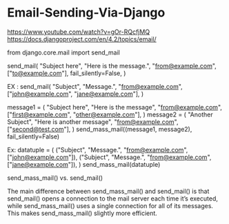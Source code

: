 # Email-Sending-Via-Django
https://www.youtube.com/watch?v=gOr-RQcfjMQ
https://docs.djangoproject.com/en/4.2/topics/email/

from django.core.mail import send_mail


send_mail(
    "Subject here",
    "Here is the message.",
    "from@example.com",
    ["to@example.com"],
    fail_silently=False,
)

EX :
send_mail(
    "Subject",
    "Message.",
    "from@example.com",
    ["john@example.com", "jane@example.com"],
)


message1 = (
    "Subject here",
    "Here is the message",
    "from@example.com",
    ["first@example.com", "other@example.com"],
)
message2 = (
    "Another Subject",
    "Here is another message",
    "from@example.com",
    ["second@test.com"],
)
send_mass_mail((message1, message2), fail_silently=False)

Ex:
datatuple = (
    ("Subject", "Message.", "from@example.com", ["john@example.com"]),
    ("Subject", "Message.", "from@example.com", ["jane@example.com"]),
)
send_mass_mail(datatuple)

send_mass_mail() vs. send_mail()

The main difference between send_mass_mail() and send_mail() is that send_mail() opens a connection to the mail server each time it’s executed, while send_mass_mail() uses a single connection for all of its messages. This makes send_mass_mail() slightly more efficient.